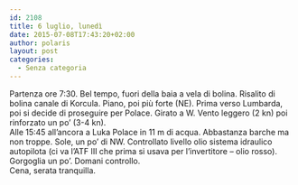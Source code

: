 ```yaml
---
id: 2108
title: 6 luglio, lunedì
date: 2015-07-08T17:43:20+02:00
author: polaris
layout: post
categories:
  - Senza categoria
---
```

Partenza ore 7:30. Bel tempo, fuori della baia a vela di bolina. Risalito di bolina canale di Korcula. Piano, poi più forte (NE). Prima verso Lumbarda, poi si decide di proseguire per Polace. Girato a W. Vento leggero (2 kn) poi rinforzato un po&#8217; (3-4 kn).  
Alle 15:45 all&#8217;ancora a Luka Polace in 11 m di acqua. Abbastanza barche ma non troppe. Sole, un po&#8217; di NW. Controllato livello olio sistema idraulico autopilota (ci va l&#8217;ATF III che prima si usava per l&#8217;invertitore &#8211; olio rosso). Gorgoglia un po&#8217;. Domani controllo.  
Cena, serata tranquilla.